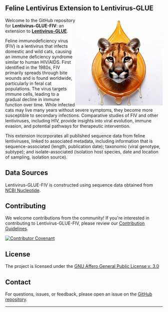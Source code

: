 ## Feline Lentivirus Extension to Lentivirus-GLUE

<img src="md/puma-droplet.jpg" align="right" alt="" width="280" />

Welcome to the GitHub repository for **Lentivirus-GLUE-FIV**: an extension to **[Lentivirus-GLUE](https://github.com/giffordlabcvr/Lentivirus-GLUE)**.

Feline immunodeficiency virus (FIV) is a lentivirus that infects domestic and wild cats, causing an immune deficiency syndrome similar to human HIV/AIDS. First identified in the 1980s, FIV primarily spreads through bite wounds and is found worldwide, particularly in feral cat populations. The virus targets immune cells, leading to a gradual decline in immune function over time. While infected cats may live many years without severe symptoms, they become more susceptible to secondary infections. Comparative studies of FIV and other lentiviruses, including HIV, provide insights into viral evolution, immune evasion, and potential pathways for therapeutic intervention.

This extension incorporates all published sequence data from feline lentiviruses, linked to associated metadata, including information that is sequence-associated (length, publication date); taxonomic (viral genotype, subtype); and isolate-associated (isolation host species, date and location of sampling, isolation source).

## Data Sources

Lentivirus-GLUE-FIV is constructed using sequence data obtained from [NCBI Nucleotide](https://www.ncbi.nlm.nih.gov/nuccore).

## Contributing

We welcome contributions from the community! If you're interested in contributing to Lentivirus-GLUE-FIV, please review our [Contribution Guidelines](./md/CONTRIBUTING.md).

[![Contributor Covenant](https://img.shields.io/badge/Contributor%20Covenant-2.1-4baaaa.svg)](./md/code_of_conduct.md)

## License

The project is licensed under the [GNU Affero General Public License v. 3.0](https://www.gnu.org/licenses/agpl-3.0.en.html)

## Contact

For questions, issues, or feedback, please open an issue on the [GitHub repository](https://github.com/giffordlabcvr/Lentivirus-GLUE-FIV/issues).

* * * * *
